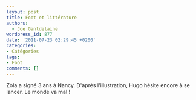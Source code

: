 ```yaml
---
layout: post
title: Foot et littérature
authors:
  - Joe Gantdelaine
wordpress_id: 877
date: '2011-07-23 02:29:45 +0200'
categories:
- Catégories
tags:
- Foot
comments: []
---
```

Zola a signé 3 ans à Nancy. D'après l'illustration, Hugo hésite encore à se lancer. Le monde va mal !
